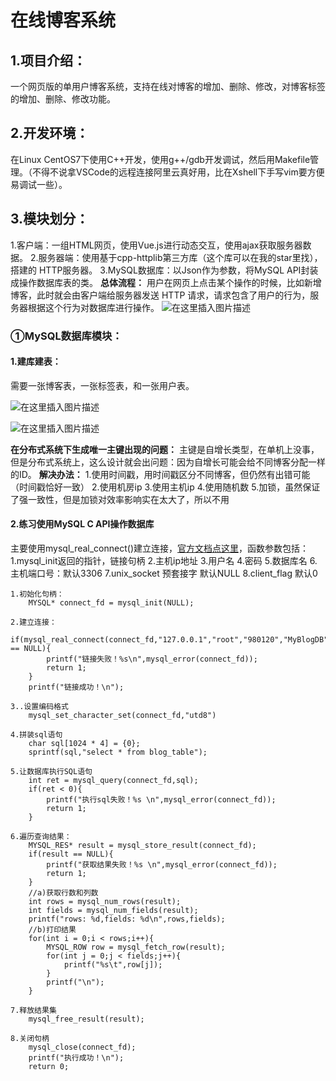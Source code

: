 #  在线博客系统
##  1.项目介绍：
  一个网页版的单用户博客系统，支持在线对博客的增加、删除、修改，对博客标签的增加、删除、修改功能。
##  2.开发环境：
  在Linux CentOS7下使用C++开发，使用g++/gdb开发调试，然后用Makefile管理。（不得不说拿VSCode的远程连接阿里云真好用，比在Xshell下手写vim要方便易调试一些）。
##  3.模块划分：
1.客户端：一组HTML网页，使用Vue.js进行动态交互，使用ajax获取服务器数据。
2.服务器端：使用基于cpp-httplib第三方库（这个库可以在我的star里找），搭建的 HTTP服务器。
3.MySQL数据库：以Json作为参数，将MySQL API封装成操作数据库表的类。
**总体流程：** 用户在网页上点击某个操作的时候，比如新增博客，此时就会由客户端给服务器发送 HTTP 请求，请求包含了用户的行为，服务器根据这个行为对数据库进行操作。
![在这里插入图片描述](https://img-blog.csdnimg.cn/20190908094732544.png?x-oss-process=image/watermark,type_ZmFuZ3poZW5naGVpdGk,shadow_10,text_aHR0cHM6Ly9ibG9nLmNzZG4ubmV0L3FxXzQyNjg1NTg4,size_16,color_FFFFFF,t_70)
### ①MySQL数据库模块：
#### 1.建库建表：
需要一张博客表，一张标签表，和一张用户表。

![在这里插入图片描述](https://img-blog.csdnimg.cn/20190908095931805.png)

![在这里插入图片描述](https://img-blog.csdnimg.cn/20190908100501321.png)

**在分布式系统下生成唯一主键出现的问题：**
主键是自增长类型，在单机上没事，但是分布式系统上，这么设计就会出问题：因为自增长可能会给不同博客分配一样的ID。
**解决办法：**
1.使用时间戳，用时间戳区分不同博客，但仍然有出错可能（时间戳恰好一致）
2.使用机房ip
3.使用主机ip
4.使用随机数
5.加锁，虽然保证了强一致性，但是加锁对效率影响实在太大了，所以不用
#### 2.练习使用MySQL C API操作数据库
主要使用mysql_real_connect()建立连接，[官方文档点这里](https://dev.mysql.com/doc/refman/8.0/en/mysql-real-connect.html)，函数参数包括：
  1.mysql_init返回的指针，链接句柄
  2.主机ip地址
  3.用户名
  4.密码
  5.数据库名
  6.主机端口号：默认3306
  7.unix_socket 预套接字 默认NULL
  8.client_flag 默认0

```/
1.初始化句柄：
	MYSQL* connect_fd = mysql_init(NULL);

2.建立连接：
    if(mysql_real_connect(connect_fd,"127.0.0.1","root","980120","MyBlogDB",3306,NULL,0) == NULL){
        printf("链接失败！%s\n",mysql_error(connect_fd));
        return 1;
    }
    printf("链接成功！\n");
    
3..设置编码格式
    mysql_set_character_set(connect_fd,"utd8")
    
4.拼装sql语句
    char sql[1024 * 4] = {0};
    sprintf(sql,"select * from blog_table");
    
5.让数据库执行SQL语句
    int ret = mysql_query(connect_fd,sql);
    if(ret < 0){
        printf("执行sql失败！%s \n",mysql_error(connect_fd));
        return 1;
    }
    
6.遍历查询结果：
    MYSQL_RES* result = mysql_store_result(connect_fd);
    if(result == NULL){
        printf("获取结果失败！%s \n",mysql_error(connect_fd));
        return 1;
    }
    //a)获取行数和列数
    int rows = mysql_num_rows(result);
    int fields = mysql_num_fields(result);
    printf("rows: %d,fields: %d\n",rows,fields);
    //b)打印结果
    for(int i = 0;i < rows;i++){
        MYSQL_ROW row = mysql_fetch_row(result);
        for(int j = 0;j < fields;j++){
            printf("%s\t",row[j]);
        }
        printf("\n");
    }
    
7.释放结果集
    mysql_free_result(result);
    
8.关闭句柄
    mysql_close(connect_fd);
    printf("执行成功！\n");
    return 0;
```
